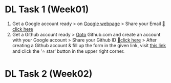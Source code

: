 # DL Task 1 (Week01)

1. Get a Google account ready > on [Google webpage](https://google.com) > Share your Email [🎈 click here](https://docs.google.com/spreadsheets/d/17SX51lCqOdtvC7cAGoX5tP9fKwVdGY5sRzMg2pXh9uk/edit?usp=sharing)
2. Get a Github account ready > [Goto](https://github.com) Github.com and create an account with your Google account > Share your Github ID [🎈click here](https://docs.google.com/spreadsheets/d/17SX51lCqOdtvC7cAGoX5tP9fKwVdGY5sRzMg2pXh9uk/edit?usp=sharing) > After creating a Github account & fill up the form in the given link, visit [this link](https://github.com/MK316/Spring2023/tree/main/DL) and click the '⭐ star' button in the upper right corner.


# DL Task 2 (Week02)

